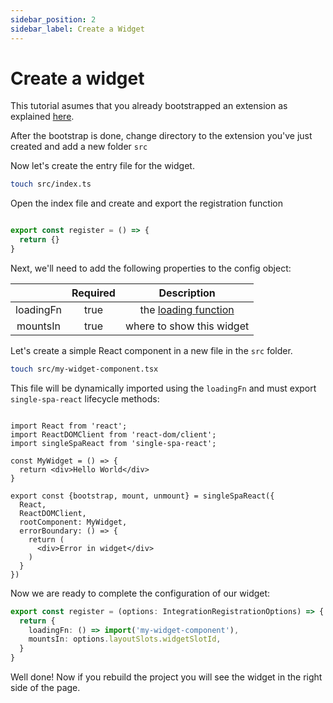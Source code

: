 ```yaml
---
sidebar_position: 2
sidebar_label: Create a Widget
---
```


# Create a widget

This tutorial asumes that you already bootstrapped an extension as explained [here](./index.md).

After the bootstrap is done, change directory to the extension you've just created and add a new folder `src`

Now let's create the entry file for the widget.

```bash
touch src/index.ts
```

Open the index file and create and export the registration function

```ts title="export widget's registration function"

export const register = () => {
  return {}
}

```

Next, we'll need to add the following properties to the config object:

|           |  Required  |                     Description                                 |
|:---------:|:----------:|:---------------------------------------------------------------:|
| loadingFn |   true     |  the [loading function](../extensions/loading_function.md)      |
| mountsIn  |   true     |  where to show this widget                                      |


Let's create a simple React component in a new file in the `src` folder.

```bash
touch src/my-widget-component.tsx
```

This file will be dynamically imported using the `loadingFn` and must export `single-spa-react` lifecycle methods:

```tsx title="src/my-widget-component.tsx"

import React from 'react';
import ReactDOMClient from 'react-dom/client';
import singleSpaReact from 'single-spa-react';

const MyWidget = () => {
  return <div>Hello World</div>
}

export const {bootstrap, mount, unmount} = singleSpaReact({
  React,
  ReactDOMClient,
  rootComponent: MyWidget,
  errorBoundary: () => {
    return (
      <div>Error in widget</div>
    )
  }
})

```

Now we are ready to complete the configuration of our widget:

```ts
export const register = (options: IntegrationRegistrationOptions) => {
  return {
    loadingFn: () => import('my-widget-component'),
    mountsIn: options.layoutSlots.widgetSlotId,
  }
}
```

Well done! Now if you rebuild the project you will see the widget in the right side of the page.

